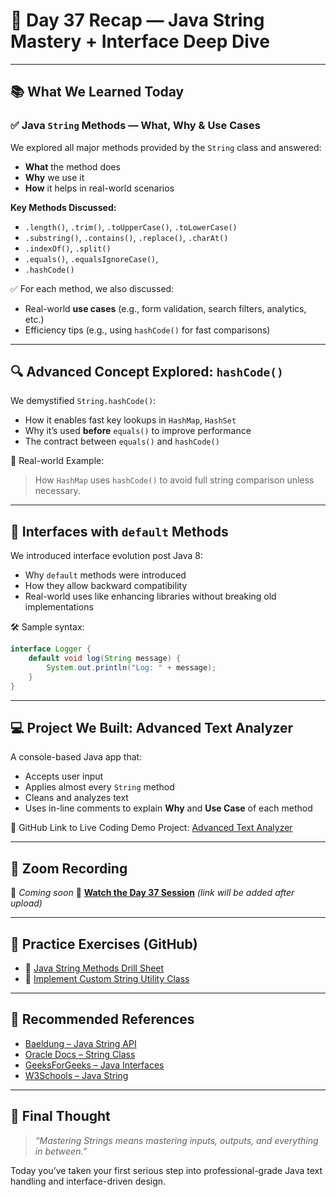 # 🧠 Day 37 Recap — Java String Mastery + Interface Deep Dive

---

## 📚 **What We Learned Today**

### ✅ Java `String` Methods — What, Why & Use Cases

We explored all major methods provided by the `String` class and answered:

* **What** the method does
* **Why** we use it
* **How** it helps in real-world scenarios

**Key Methods Discussed:**

* `.length()`, `.trim()`, `.toUpperCase()`, `.toLowerCase()`
* `.substring()`, `.contains()`, `.replace()`, `.charAt()`
* `.indexOf()`, `.split()`
* `.equals()`, `.equalsIgnoreCase()`,
* `.hashCode()`

✅ For each method, we also discussed:

* Real-world **use cases** (e.g., form validation, search filters, analytics, etc.)
* Efficiency tips (e.g., using `hashCode()` for fast comparisons)

---

## 🔍 **Advanced Concept Explored: `hashCode()`**

We demystified `String.hashCode()`:

* How it enables fast key lookups in `HashMap`, `HashSet`
* Why it’s used **before** `equals()` to improve performance
* The contract between `equals()` and `hashCode()`

🔁 Real-world Example:

> How `HashMap` uses `hashCode()` to avoid full string comparison unless necessary.

---

## 🤖 **Interfaces with `default` Methods**

We introduced interface evolution post Java 8:

* Why `default` methods were introduced
* How they allow backward compatibility
* Real-world uses like enhancing libraries without breaking old implementations

🛠️ Sample syntax:

```java
interface Logger {
    default void log(String message) {
        System.out.println("Log: " + message);
    }
}
```

---

## 💻 **Project We Built: Advanced Text Analyzer**

A console-based Java app that:

* Accepts user input
* Applies almost every `String` method
* Cleans and analyzes text
* Uses in-line comments to explain **Why** and **Use Case** of each method

📎 GitHub Link to Live Coding Demo Project: [Advanced Text Analyzer](https://github.com/FW-Zalando-Java-Backend-Engineer/Text-Analyzer)

---

## 🎥 **Zoom Recording**

🔗 *Coming soon*
📌 **[Watch the Day 37 Session](#)** *(link will be added after upload)*

---

## 🧪 **Practice Exercises (GitHub)**

* 🧠 [Java String Methods Drill Sheet](https://github.com/FW-Zalando-Java-Backend-Engineer/Java-String-Methods-Drill-Sheet)
* 🧪 [Implement Custom String Utility Class](https://github.com/FW-Zalando-Java-Backend-Engineer/Custom-String-Utility-Class)

---

## 📘 **Recommended References**

* [Baeldung – Java String API](https://www.baeldung.com/java-string-api)
* [Oracle Docs – String Class](https://docs.oracle.com/en/java/javase/11/docs/api/java.base/java/lang/String.html)
* [GeeksForGeeks – Java Interfaces](https://www.geeksforgeeks.org/interfaces-in-java/)
* [W3Schools – Java String](https://www.w3schools.com/java/java_strings.asp)

---

## 📌 Final Thought

> *“Mastering Strings means mastering inputs, outputs, and everything in between.”*

Today you’ve taken your first serious step into professional-grade Java text handling and interface-driven design.

